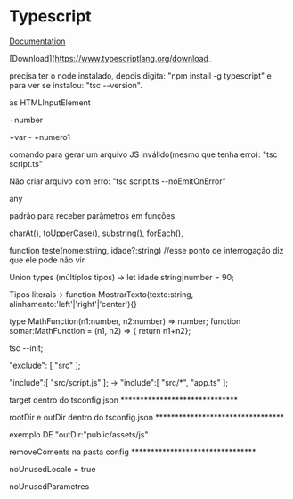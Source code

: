 # Typescript

[Documentation](https://www.typescriptlang.org/docs/)

[Download](https://www.typescriptlang.org/download_

precisa ter o node instalado, depois digita: "npm install -g typescript" e para ver se instalou: "tsc --version".

as HTMLInputElement

+number

+var      -     +numero1

comando para gerar um arquivo JS inválido(mesmo que tenha erro): "tsc script.ts"

Não criar arquivo com erro: "tsc script.ts --noEmitOnError"

any

padrão para receber parâmetros em funções

charAt(), toUpperCase(), substring(), forEach(), 

function teste(nome:string, idade?:string)      //esse ponto de interrogação diz que ele pode não vir

Union types (múltiplos tipos) -> let idade string|number = 90;

Tipos literais->          function MostrarTexto(texto:string, alinhamento:'left'|'right'|'center'){}

type MathFunction(n1:number, n2:number) => number;        function somar:MathFunction = (n1, n2) => { return n1+n2};

tsc --init;

"exclude": [ "src" ];

"include":[ "src/script.js" ];              ->  "include":[ "src/*", "app.ts" ];

target dentro do tsconfig.json                    ******************************

rootDir e outDir dentro do tsconfig.json        *********************************

exemplo DE "outDir:"public/assets/js"

removeComents na pasta config                   ********************************

noUnusedLocale = true

noUnusedParametres






